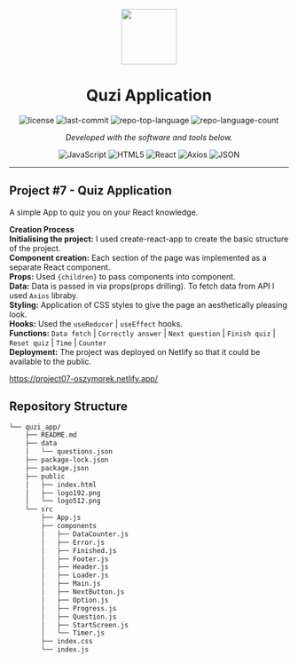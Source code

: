 <p align="center">
  <img src="https://cdn-icons-png.flaticon.com/512/6295/6295417.png" width="100" />
</p>
<p align="center">
    <h1 align="center">Quzi Application</h1>
</p>
<p align="center">
	<img src="https://img.shields.io/github/license/oszymorek/quzi_app.git?style=flat&color=0080ff" alt="license">
	<img src="https://img.shields.io/github/last-commit/oszymorek/quzi_app.git?style=flat&logo=git&logoColor=white&color=0080ff" alt="last-commit">
	<img src="https://img.shields.io/github/languages/top/oszymorek/quzi_app.git?style=flat&color=0080ff" alt="repo-top-language">
	<img src="https://img.shields.io/github/languages/count/oszymorek/quzi_app.git?style=flat&color=0080ff" alt="repo-language-count">
<p>
<p align="center">
		<em>Developed with the software and tools below.</em>
</p>
<p align="center">
	<img src="https://img.shields.io/badge/JavaScript-F7DF1E.svg?style=flat&logo=JavaScript&logoColor=black" alt="JavaScript">
	<img src="https://img.shields.io/badge/HTML5-E34F26.svg?style=flat&logo=HTML5&logoColor=white" alt="HTML5">
	<img src="https://img.shields.io/badge/React-61DAFB.svg?style=flat&logo=React&logoColor=black" alt="React">
	<img src="https://img.shields.io/badge/Axios-5A29E4.svg?style=flat&logo=Axios&logoColor=white" alt="Axios">
	<img src="https://img.shields.io/badge/JSON-000000.svg?style=flat&logo=JSON&logoColor=white" alt="JSON">
</p>
<hr>


## Project #7 - Quiz Application

A simple App to quiz you on your React knowledge. 

<strong>Creation Process</strong> </br>
<strong>Initialising the project:</strong> I used create-react-app to create the basic structure of the project.</br>
<strong>Component creation:</strong> Each section of the page was implemented as a separate React component.</br>
<strong>Props:</strong> Used `{children}` to pass components into component.</br>
<strong>Data:</strong> Data is passed in via props(props drilling). To fetch data from API I used `Axios` libraby.</br>
<strong>Styling:</strong> Application of CSS styles to give the page an aesthetically pleasing look.</br>
<strong>Hooks:</strong> Used the `useReducer` | `useEffect` hooks.</br>
<strong>Functions:</strong> `Data fetch` | `Correctly answer` | `Next question` | `Finish quiz` | `Reset quiz` | `Time` |  `Counter` </br>
<strong>Deployment:</strong> The project was deployed on Netlify so that it could be available to the public.</br>

https://project07-oszymorek.netlify.app/

## Repository Structure
```sh
└── quzi_app/
    ├── README.md
    ├── data
    │   └── questions.json
    ├── package-lock.json
    ├── package.json
    ├── public
    │   ├── index.html
    │   ├── logo192.png
    │   └── logo512.png
    └── src
        ├── App.js
        ├── components
        │   ├── DataCounter.js
        │   ├── Error.js
        │   ├── Finished.js
        │   ├── Footer.js
        │   ├── Header.js
        │   ├── Loader.js
        │   ├── Main.js
        │   ├── NextButton.js
        │   ├── Option.js
        │   ├── Progress.js
        │   ├── Question.js
        │   ├── StartScreen.js
        │   └── Timer.js
        ├── index.css
        └── index.js
```
